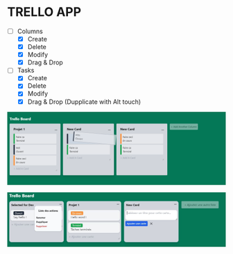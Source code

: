 # TRELLO APP

- [ ] Columns
  -  [X] Create
  -  [X] Delete
  -  [X] Modify
  -  [X] Drag & Drop
- [ ] Tasks
    -  [X] Create
    -  [X] Delete
    -  [X] Modify
    -  [X] Drag & Drop (Dupplicate with Alt touch)

![imageTrello](./public/demo.png)

![imageTrello](./public/fonctionnal.JPG)